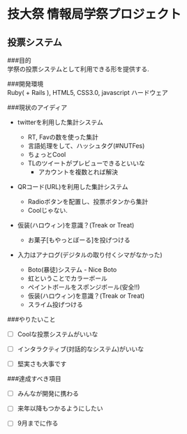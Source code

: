 技大祭 情報局学祭プロジェクト
======
  
投票システム  
----------------

###目的  
学祭の投票システムとして利用できる形を提供する.  
  
###開発環境  
Ruby( + Rails ), HTML5, CSS3.0, javascript 
ハードウェア

###現状のアイディア  

* twitterを利用した集計システム  
    - RT, Favの数を使った集計  
    - 言語処理をして、ハッシュタグ(#NUTFes)
    - ちょっとCool
    - TLのツイートがプレビューできるといいな
        - アカウントを複数とれば解決


* QRコード(URL)を利用した集計システム  
    - Radioボタンを配置し、投票ボタンから集計    
    - Coolじゃない.


* 仮装(ハロウィン)を意識？(Treak or Treat)
    - お菓子[もやっとぼーる]を投げつける

* 入力はアナログ(デジタルの取り付くシマがなかった)
    * Boto(暴徒)システム - Nice Boto
    * 虹ということでカラーボール
    * ペイントボールをスポンジボール(安全!!)
    * 仮装(ハロウィン)を意識？(Treak or Treat)  
    * スライム投げつける


###やりたいこと  
- [ ] Coolな投票システムがいいな  
- [ ] インタラクティブ(対話的なシステム)がいいな  
- [ ] 堅実さも大事です

  
###達成すべき項目  
- [ ] みんなが開発に携わる  
- [ ] 来年以降もつかるようにしたい
- [ ] 9月までに作る


